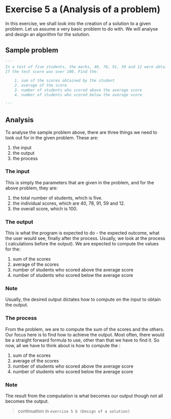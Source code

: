 # Exercise 5 a (Analysis of a problem)

In this exercise, we shall look into the creation of a solution to a given problem. Let us assume a very basic problem to do with. We will analyse and design an algorithm for the solution.

## Sample problem

```Python
'''
In a test of five students, the marks, 40, 78, 91, 59 and 12 were obtained.
If the test score was over 100. Find the:

    1. sum of the scores obtained by the student
    2. average of the score
    3. number of students who scored above the average score
    4. number of students who scored below the average score

'''
```

## Analysis

To analyse the sample problem above, there are three things we need to look out for in the given problem. These are:

1. the input
1. the output
1. the process

### The input

This is simply the parameters that are given in the problem, and for the above problem, they are:

1. the total number of students, which is five.
1. the individual scores, which are 40, 78, 91, 59 and 12.
1. the overall score, which is 100.

### The output

This is what the program is expected to do - the expected outcome, what the user would see, finally after the process. Usually, we look at the process ( calculations before the output). We are expected to compute the values for the:

1. sum of the scores
2. average of the scores
3. number of students who scored above the average score
4. number of students who scored below the average score

### Note

Usually, the desired output dictates how to compute on the input to obtain the output.

### The process

From the problem, we are to compute the sum of the scores and the others. Our focus here is to find how to achieve the output. Most often, there would be a straight forward formula to use, other than that we have to find it. So now, all we have to think about is how to compute the :

1. sum of the scores
2. average of the scores
3. number of students who scored above the average score
4. number of students who scored below the average score

### Note

The result from the computation is what becomes our output though not all becomes the output.

> continuation in `exercise 5 b (Design of a solution)`

